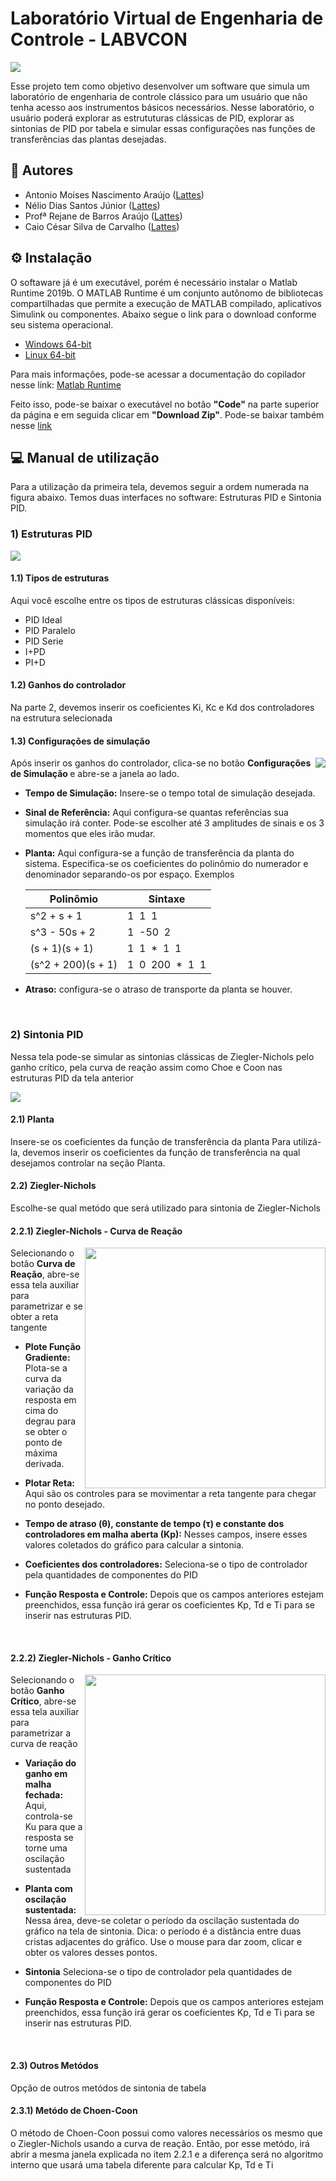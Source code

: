 # Laboratório Virtual de Engenharia de Controle - LABVCON

<img src="Imagens_LABVCON\Logo_LABVCON.png" />

Esse projeto tem como objetivo desenvolver um software que simula um laboratório de engenharia de controle clássico para um usuário que não tenha acesso aos instrumentos básicos necessários. Nesse laboratório, o usuário poderá explorar as estrututuras clássicas de PID, explorar as sintonias de PID por tabela e simular essas configurações nas funções de transferências das plantas desejadas.

## 🤝 Autores

- Antonio Moises Nascimento Araújo ([Lattes](http://lattes.cnpq.br/3944952251812665))
- Nélio Dias Santos Júnior ([Lattes](http://lattes.cnpq.br/0040496197667559))
- Profª Rejane de Barros Araújo ([Lattes](http://lattes.cnpq.br/8760830024389437))
- Caio César Silva de Carvalho ([Lattes](http://lattes.cnpq.br/0242293088447650))

## ⚙ Instalação

O softaware já é um executável, porém é necessário instalar o Matlab Runtime 2019b. O MATLAB Runtime é um conjunto autônomo de bibliotecas
compartilhadas que permite a execução de MATLAB compilado, aplicativos Simulink ou componentes. Abaixo segue o link para o download conforme seu sistema operacional.

- [Windows 64-bit](https://ssd.mathworks.com/supportfiles/downloads/R2020b/Release/7/deployment_files/installer/complete/win64/MATLAB_Runtime_R2020b_Update_7_win64.zip)
- [Linux 64-bit](https://ssd.mathworks.com/supportfiles/downloads/R2020b/Release/7/deployment_files/installer/complete/glnxa64/MATLAB_Runtime_R2020b_Update_7_glnxa64.zip)

Para mais informações, pode-se acessar a documentação do copilador nesse link: [Matlab Runtime](https://www.mathworks.com/help/compiler/matlab-runtime.html)

Feito isso, pode-se baixar o executável no botão **"Code"** na parte superior da página e em seguida clicar em **"Download Zip"**.
Pode-se baixar também nesse [link](https://github.com/jrneliodias/LABVCON/archive/refs/heads/main.zip)

## 💻 Manual de utilização

Para a utilização da primeira tela, devemos seguir a ordem numerada na figura abaixo. Temos duas interfaces no software: Estruturas PID e Sintonia PID.

### 1) Estruturas PID

   <img  src="Imagens_LABVCON\Estruturas PID_.png">
 
  #### 1.1) Tipos de estruturas 
   Aqui você escolhe entre os tipos de estruturas clássicas disponíveis:
      
   * PID Ideal
   * PID Paralelo
   * PID Serie 
   * I+PD 
   * PI+D 
      
      
   #### 1.2) Ganhos do controlador 
   Na parte 2, devemos inserir os coeficientes Ki, Kc e Kd dos controladores na estrutura selecionada 
  
   #### 1.3) Configurações de simulação
  
   <img align="right" src="Imagens_LABVCON\Configurações de simulação.png"/>
   Após inserir os ganhos do controlador, clica-se no botão <b>Configurações de Simulação </b> e abre-se a janela ao lado. 
   
   + **Tempo de Simulação:** Insere-se o tempo total de simulação desejada.  
   + **Sinal de Referência:** Aqui configura-se quantas referências sua simulação irá conter. Pode-se escolher até 3 amplitudes de sinais e os 3 momentos que eles irão mudar.  
   + **Planta:** Aqui configura-se a função de transferência da planta do sistema. Especifica-se os coeficientes do polinômio do numerador e denominador
      separando-os por espaço. Exemplos

      | Polinômio  |  Sintaxe  |
      | ------------------- | ------------------- |
      |  s^2 + s + 1 |  1&nbsp; 1 &nbsp;1 |
      | s^3 - 50s + 2  |  1&nbsp; -50&nbsp; 2 |
      |  (s + 1)(s + 1) | 1&nbsp; 1&nbsp; *&nbsp; 1 &nbsp;1 |
      |  (s^2 + 200)(s + 1) |  1&nbsp; 0 &nbsp;200&nbsp; *&nbsp; 1&nbsp; 1 |

   + **Atraso:** configura-se o atraso de transporte da planta se houver. 

<br clear="right"/>





   
### 2) Sintonia PID
   
Nessa tela pode-se simular as sintonias clássicas de Ziegler-Nichols pelo ganho crítico, pela curva de reação assim como Choe e Coon nas estruturas PID da tela anterior
   
<img src="Imagens_LABVCON/Sintonias_PID.png"/>   

#### 2.1) Planta
Insere-se os coeficientes da função de transferência da planta
Para utilizá-la, devemos inserir os coeficientes da função de transferência na qual desejamos controlar na seção Planta. 

#### 2.2) Ziegler-Nichols
Escolhe-se qual metódo que será utilizado para sintonia de Ziegler-Nichols

#### 2.2.1) Ziegler-Nichols - Curva de Reação

   <img align="right" src="Imagens_LABVCON/Sintonia-curva-reacao.png" width = 385/>
   
   Selecionando o botão **Curva de Reação**, abre-se essa tela auxiliar para parametrizar  e se obter a reta tangente
   
   + **Plote Função Gradiente:** Plota-se a curva da variação da resposta em cima do degrau para se obter o ponto de máxima derivada.
   + **Plotar Reta:** Aqui são os controles para se movimentar a reta tangente para chegar no ponto desejado.
    
   + **Tempo de atraso (θ), constante de tempo (τ) e constante dos controladores em malha aberta (Kp):** Nesses campos, insere esses valores coletados do gráfico para calcular a sintonia.

   + **Coeficientes dos controladores:** Seleciona-se o tipo de controlador pela quantidades de componentes do PID
   
   + **Função Resposta e Controle:** Depois que os campos anteriores estejam preenchidos, essa função irá gerar os coeficientes Kp, Td e Ti para se inserir nas estruturas PID.

<br clear="right"/>

#### 2.2.2) Ziegler-Nichols - Ganho Crítico

   <img align="right" src="Imagens_LABVCON/Ganho-critico.png" width = 385/>
   
   Selecionando o botão **Ganho Crítico**, abre-se essa tela auxiliar para parametrizar a curva de reação 
   
   + **Variação do ganho em malha fechada:** Aqui, controla-se Ku para que a resposta se torne uma oscilação sustentada
   
   + **Planta com oscilação sustentada:** Nessa área, deve-se coletar o período da oscilação sustentada do gráfico na tela de sintonia. Dica: o período é a distância entre duas cristas adjacentes do gráfico. Use o mouse para dar zoom, clicar e obter os valores desses pontos.
    
   + **Sintonia**  Seleciona-se o tipo de controlador pela quantidades de componentes do PID
   
   + **Função Resposta e Controle:** Depois que os campos anteriores estejam preenchidos, essa função irá gerar os coeficientes Kp, Td e Ti para se inserir nas estruturas PID.

<br clear="right"/>

#### 2.3) Outros Metódos
Opção de outros metódos de sintonia de tabela

#### 2.3.1) Metódo de Choen-Coon

O método de Choen-Coon possui como valores necessários os mesmo que o Ziegler-Nichols usando a curva de reação. Então, por esse metódo, irá abrir a mesma janela explicada no item 2.2.1 e a diferença será no algoritmo interno que usará uma tabela diferente para calcular Kp, Td e Ti